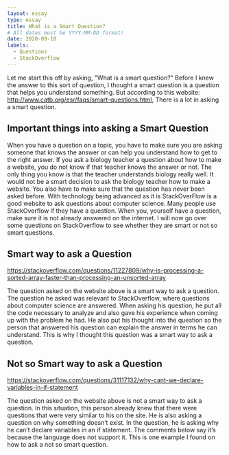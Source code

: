 ```yaml
---
layout: essay
type: essay
title: What is a Smart Question?
# All dates must be YYYY-MM-DD format!
date: 2020-09-10
labels:
  - Questions
  - StackOverflow
---
```


Let me start this off by asking, "What is a smart question?" Before I knew the answer to this sort of question, I thought a smart question is a question that helps you understand something. But according to this website: <http://www.catb.org/esr/faqs/smart-questions.html>, There is a lot in asking a smart question.

## Important things into asking a Smart Question

When you have a question on a topic, you have to make sure you are asking someone that knows the answer or can help you understand how to get to the right answer. If you ask a biology teacher a question about how to make a website, you do not know if that teacher knows the answer or not. The only thing you know is that the teacher understands biology really well. It would not be a smart decision to ask the biology teacher how to make a website. You also have to make sure that the question has never been asked before. With technology being advanced as it is StackOverFlow is a good website to ask questions about computer science. Many people use StackOverflow if they have a question. When you, yourself have a question, make sure it is not already answered on the internet. I will now go over some questions on StackOverflow to see whether they are smart or not so smart questions.

## Smart way to ask a Question

<https://stackoverflow.com/questions/11227809/why-is-processing-a-sorted-array-faster-than-processing-an-unsorted-array>

The question asked on the website above is a smart way to ask a question. The question he asked was relevant to StackOverflow, where questions about computer science are answered. When asking his question, he put all the code necessary to analyze and also gave his experience when coming up with the problem he had. He also put his thought into the question so the person that answered his question can explain the answer in terms he can understand. This is why I thought this question was a smart way to ask a question.

## Not so Smart way to ask a Question

<https://stackoverflow.com/questions/31117132/why-cant-we-declare-variables-in-if-statement>

The question asked on the website above is not a smart way to ask a question. In this situation, this person already knew that there were questions that were very similar to his on the site. He is also asking a question on why something doesn’t exist. In the question, he is asking why he can’t declare variables in an if statement. The comments below say it’s because the language does not support it. This is one example I found on how to ask a not so smart question.

